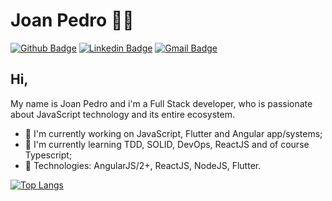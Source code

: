 # Joan Pedro :man_technologist:

[![Github Badge](https://img.shields.io/badge/-Github-000?style=flat-square&logo=Github&logoColor=white&link=https://github.com/lucasgdb)](https://github.com/JoanPedro)
[![Linkedin Badge](https://img.shields.io/badge/-LinkedIn-blue?style=flat-square&logo=Linkedin&logoColor=white&link=https://www.linkedin.com/in/rebeccamanzi/)](https://www.linkedin.com/in/joan-pedro)
[![Gmail Badge](https://img.shields.io/badge/-Gmail-c14438?style=flat-square&logo=Gmail&logoColor=white&link=mailto:rebeccamanzi@gmail.com)](mailto:jpos.senai@gmail.com)

## Hi,

My name is Joan Pedro and i'm a Full Stack developer, who is passionate about JavaScript technology and its entire ecosystem.

 - :telescope: I'm currently working on JavaScript, Flutter  and Angular app/systems;
 - 🌱 I'm currently learning TDD, SOLID, DevOps, ReactJS and of course Typescript; 
 - :mag_right: Technologies: AngularJS/2+, ReactJS, NodeJS, Flutter.

[![Top Langs](https://github-readme-stats.vercel.app/api/top-langs/?username=JoanPedro&langs_count=8)](https://github.com/JoanPedro/github-readme-stats)
